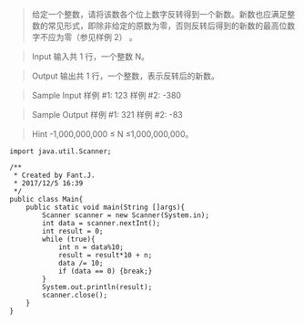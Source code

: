 >给定一个整数，请将该数各个位上数字反转得到一个新数。新数也应满足整数的常见形式，即除非给定的原数为零，否则反转后得到的新数的最高位数字不应为零（参见样例 2） 。

>Input
输入共 1 行，一个整数 N。

>Output
输出共 1 行，一个整数，表示反转后的新数。

>Sample Input
样例 #1:
123
>样例 #2:
-380

>Sample Output
样例 #1:
321
>样例 #2:
-83

>Hint
-1,000,000,000 ≤ N ≤1,000,000,000。

```
import java.util.Scanner;

/**
 * Created by Fant.J.
 * 2017/12/5 16:39
 */
public class Main{
    public static void main(String []args){
        Scanner scanner = new Scanner(System.in);
        int data = scanner.nextInt();
        int result = 0;
        while (true){
            int n = data%10;
            result = result*10 + n;
            data /= 10; 
            if (data == 0) {break;}  
        }
        System.out.println(result);
        scanner.close();
    }
}
```
